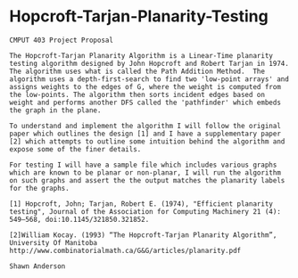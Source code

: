 # Hopcroft-Tarjan-Planarity-Testing



    CMPUT 403 Project Proposal
    
    The Hopcroft-Tarjan Planarity Algorithm is a Linear-Time planarity testing algorithm designed by John Hopcroft and Robert Tarjan in 1974. The algorithm uses what is called the Path Addition Method.  The algorithm uses a depth-first-search to find two 'low-point arrays' and assigns weights to the edges of G, where the weight is computed from the low-points. The algorithm then sorts incident edges based on weight and performs another DFS called the 'pathfinder' which embeds the graph in the plane.
    
    To understand and implement the algorithm I will follow the original paper which outlines the design [1] and I have a supplementary paper [2] which attempts to outline some intuition behind the algorithm and expose some of the finer details.
    
    For testing I will have a sample file which includes various graphs which are known to be planar or non-planar, I will run the algorithm on such graphs and assert the the output matches the planarity labels for the graphs.
    
    [1] Hopcroft, John; Tarjan, Robert E. (1974), "Efficient planarity testing", Journal of the Association for Computing Machinery 21 (4): 549–568, doi:10.1145/321850.321852.
    
    [2]William Kocay. (1993) “The Hopcroft-Tarjan Planarity Algorithm”, University Of Manitoba http://www.combinatorialmath.ca/G&G/articles/planarity.pdf
    
    Shawn Anderson
